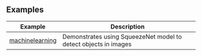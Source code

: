 ## Examples

| Example           | Description                                                     |
| ----------------- | --------------------------------------------------------------- |
| [machinelearning] | Demonstrates using SqueezeNet model to detect objects in images |

[machinelearning]: https://github.com/halildurmus/dartwinrt/blob/main/packages/windows_ai/example/machinelearning
